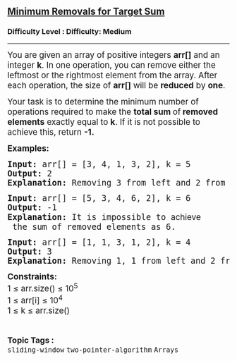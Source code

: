<h2><a href="https://www.geeksforgeeks.org/problems/minimum-removals-for-target-sum/1?page=1&category=two-pointer-algorithm&difficulty=Medium,Hard&status=unsolved,attempted&sortBy=accuracy">Minimum Removals for Target Sum</a></h2><h3>Difficulty Level : Difficulty: Medium</h3><hr><div class="problems_problem_content__Xm_eO"><p><span style="font-size: 14pt;">You are given an array of positive integers <strong>arr[]</strong>&nbsp;and an integer <strong>k</strong>. In one operation, you can remove either the leftmost or the rightmost element from the array. After each operation, the size of <strong>arr[]</strong> will be <strong>reduced</strong> by <strong>one</strong>.</span></p>
<p><span style="font-size: 14pt;">Your task is to determine the minimum number of operations required to make the <strong>total sum </strong>of<strong> removed elements</strong> exactly equal to <strong>k</strong>. If it is not possible to achieve this, return <strong>-1.</strong></span></p>
<p><span style="font-size: 14pt;"><strong>Examples:</strong></span></p>
<pre><span style="font-size: 14pt;"><strong>Input:</strong> arr[] = [3, 4, 1, 3, 2], k = 5<br><strong>Output:</strong> 2<br><strong>Explanation: </strong>Removing 3 from left and 2 from right gives a sum of 5 in 2 operations.</span></pre>
<pre><span style="font-size: 14pt;"><strong>Input:</strong> arr[] = [5, 3, 4, 6, 2], k = 6<br><strong>Output:</strong> -1<br><strong>Explanation: </strong>It is impossible to <span style="font-family: -apple-system, BlinkMacSystemFont, 'Segoe UI', Roboto, Oxygen, Ubuntu, Cantarell, 'Open Sans', 'Helvetica Neue', sans-serif; white-space: normal;">achieve</span> the sum of removed elements as 6.</span></pre>
<pre><span style="font-size: 14pt;"><strong>Input:</strong> arr[] = [1, 1, 3, 1, 2], k = 4<br><strong>Output:</strong> 3<br><strong>Explanation: </strong>Removing 1, 1 from left and 2 from right gives a sum of 4 in 3 operation.</span></pre>
<p><span style="font-size: 14pt;"><strong>Constraints:<br></strong></span><span style="font-size: 14pt;">1 ≤ arr.size() ≤ 10<sup>5</sup><br>1 ≤ arr[i] ≤ 10<sup>4</sup><br>1 ≤ k ≤ arr.size()</span></p></div><br><p><span style=font-size:18px><strong>Topic Tags : </strong><br><code>sliding-window</code>&nbsp;<code>two-pointer-algorithm</code>&nbsp;<code>Arrays</code>&nbsp;